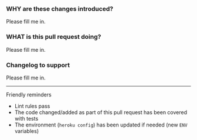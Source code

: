 ### WHY are these changes introduced?

Please fill me in.

### WHAT is this pull request doing?

Please fill me in.

### Changelog to support

Please fill me in.

---

Friendly reminders

- Lint rules pass
- The code changed/added as part of this pull request has been covered with tests
- The environment (`heroku config`) has been updated if needed (new `ENV` variables)
